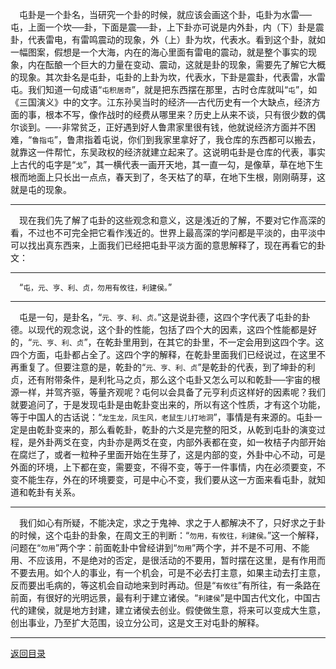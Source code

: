 &emsp;屯卦是一个卦名，当研究一个卦的时候，就应该会画这个卦，屯卦为水雷──屯，上面一个坎──卦，下面是震──卦，上下卦亦可说是内外卦，内（下）卦是震卦，代表雷电，有雷鸣震动的现象，外（上）卦为坎，代表水。看到这个卦，就如一幅图案，假想是一个大海，内在的海心里面有雷电的震动，就是整个事实的现象，内在酝酿一个巨大的力量在变动、震动，这就是卦的现象，需要先了解它大概的现象。其次卦名是屯卦，屯卦的上卦为坎，代表水，下卦是震卦，代表雷，水雷屯。我们知道一句成语“``屯积居奇``”，就是把东西摆在那里，古时仓库就叫“``屯``”，如《三国演义》中的文字。江东孙吴当时的经济──古代历史有一个大缺点，经济方面的事，根本不写，像作战时的经费从哪里来？历史上从来不谈，只有很少数的偶尔谈到。──-非常贫乏，正好遇到好人鲁肃家里很有钱，他就说经济方面并不困难，“``鲁指屯``”，鲁肃指着屯说，你们到我家里拿好了，我仓库的东西都可以搬去，就靠这一件帮忙，东吴政权的经济就建立起来了。这说明屯卦是仓库的代表，事实上古代的屯字是“``戈``”，其一横代表一画开天地，其一直一勾，是像草，草在地下生根而地面上只长出一点点，春天到了，冬天枯了的草，在地下生根，刚刚萌芽，这就是屯的现象。
___
&emsp;现在我们先了解了屯卦的这些观念和意义，这是浅近的了解，不要对它作高深的看，不过也不可完全把它看作浅近的。世界上最高深的学问都是平淡的，由平淡中可以找出真东西来，上面我们已经把屯卦平淡方面的意思解释了，现在再看它的卦文：
___
&emsp;“``屯，元、亨、利、贞，勿用有攸往，利建侯。``”
___
&emsp;屯是一句，是卦名，“``元、亨、利、贞。``”这是说卦德，这四个字代表了屯卦的卦德。以现代的观念说，这个卦的性能，包括了四个大的因素，这四个性能都是好的，“``元、亨、利、贞``”，在乾卦里用到，在其它的卦里，不一定会用到这四个字。这四个方面，屯卦都占全了。这四个字的解释，在乾卦里面我们已经说过，在这里不再重复了。但要注意的是，乾卦的“``元、亨、利、贞``”是乾卦的代表，到了坤卦的利贞，还有附带条件，是利牝马之贞，那么这个屯卦又怎么可以和乾卦──宇宙的根源一样，并驾齐驱，等量齐观呢？屯何以会具备了元亨利贞这样好的因素呢？我们就要追问了，于是发现屯卦是由乾卦变出来的，所以有这个性质，才有这个功能，等于中国人的古话说：“``龙生龙，凤生风，老鼠生儿打地洞``”，事情是有来源的。屯卦一定是由乾卦变来的，那么看乾卦，乾卦的六爻是完整的阳爻，从乾到屯卦的演变过程，是外卦两爻在变，内卦亦是两爻在变，内部外表都在变，如一枚桔子内部开始在腐烂了，或者一粒种子里面开始在生芽了，这是内部的变，外卦中心不动，可是外面的环境，上下都在变，需要变，不得不变，等于一件事情，内在必须要变，不变不能生存，外在的环境要变，可是中心不变，我们要从这一方面来看屯卦，就知道和乾卦有关系。
___
&emsp;我们如心有所疑，不能决定，求之于鬼神、求之于人都解决不了，只好求之于卦的时候，这个屯卦的卦象，在周文王的判断：“``勿用，有攸往，利建侯。``”这一个解释，问题在“``勿用``”两个字：前面乾卦中曾经讲到“``勿用``”两个字，并不是不可用、不能用、不应该用，不是绝对的否定，是很活动的不要用，暂时摆在这里，是有作用而不要去用。如个人的事业，有一个机会，可是不必去打主意，如果主动去打主意，反而要出毛病的，等这机会自动地来到时再动。但是“``有攸往``”有所往，有一条路在前面，有很好的光明远景，最有利于建立诸侯。“``利建侯``”是中国古代文化，中国古代的建侯，就是地方封建，建立诸侯去创业。假使做生意，将来可以变成大生意，创出事业，乃至扩大范围，设立分公司，这是文王对屯卦的解释。
___
[返回目录](../../master/README.md#目录)